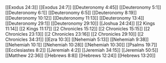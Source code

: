 [[Exodus 24:3]]
[[Exodus 24:7]]
[[Deuteronomy 4:45]]
[[Deuteronomy 5:1]]
[[Deuteronomy 6:1]]
[[Deuteronomy 6:5]]
[[Deuteronomy 8:19]]
[[Deuteronomy 10:12]]
[[Deuteronomy 11:13]]
[[Deuteronomy 13:4]]
[[Deuteronomy 29:1]]
[[Deuteronomy 29:10]]
[[Joshua 24:24]]
[[2 Kings 11:14]]
[[2 Kings 11:17]]
[[2 Chronicles 15:12]]
[[2 Chronicles 15:15]]
[[2 Chronicles 23:13]]
[[2 Chronicles 23:16]]
[[2 Chronicles 29:10]]
[[2 Chronicles 34:31]]
[[Ezra 10:3]]
[[Nehemiah 5:13]]
[[Nehemiah 9:38]]
[[Nehemiah 10:1]]
[[Nehemiah 10:28]]
[[Nehemiah 10:30]]
[[Psalms 19:7]]
[[Ecclesiastes 8:2]]
[[Jeremiah 4:2]]
[[Jeremiah 34:15]]
[[Jeremiah 50:5]]
[[Matthew 22:36]]
[[Hebrews 8:8]]
[[Hebrews 12:24]]
[[Hebrews 13:20]]
